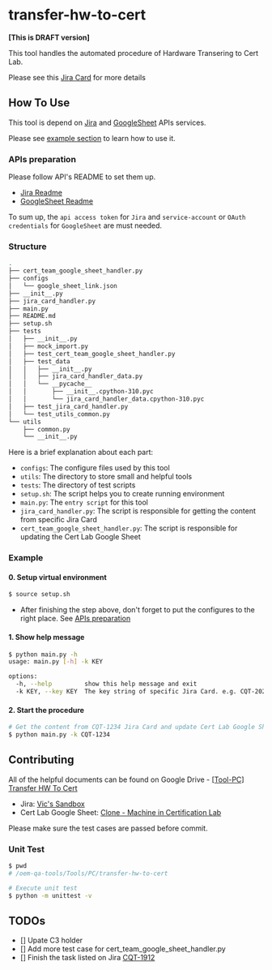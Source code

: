 # transfer-hw-to-cert

**[This is DRAFT version]**

This tool handles the automated procedure of Hardware Transering to Cert Lab.

Please see this [Jira Card](https://warthogs.atlassian.net/browse/CQT-1912) for more details 

## How To Use

This tool is depend on [Jira](https://github.com/canonical/oem-qa-tools/blob/main/API/Jira) and [GoogleSheet](https://github.com/canonical/oem-qa-tools/blob/main/API/GoogleSheet) APIs services.

Please see [example section](#example) to learn how to use it.

### APIs preparation

Please follow API's README to set them up.
- [Jira Readme](https://github.com/canonical/oem-qa-tools/blob/main/API/Jira/README.md)
- [GoogleSheet Readme](https://github.com/canonical/oem-qa-tools/blob/main/API/GoogleSheet/README.md)

To sum up, the `api access token` for `Jira` and `service-account` or `OAuth credentials` for `GoogleSheet` are must needed.

### Structure
```bash
.
├── cert_team_google_sheet_handler.py
├── configs
│   └── google_sheet_link.json
├── __init__.py
├── jira_card_handler.py
├── main.py
├── README.md
├── setup.sh
├── tests
│   ├── __init__.py
│   ├── mock_import.py
│   ├── test_cert_team_google_sheet_handler.py
│   ├── test_data
│   │   ├── __init__.py
│   │   ├── jira_card_handler_data.py
│   │   └── __pycache__
│   │       ├── __init__.cpython-310.pyc
│   │       └── jira_card_handler_data.cpython-310.pyc
│   ├── test_jira_card_handler.py
│   └── test_utils_common.py
└── utils
    ├── common.py
    └── __init__.py
```

Here is a brief explanation about each part:

- `configs`: The configure files used by this tool
- `utils`: The directory to store small and helpful tools 
- `tests`: The directory of test scripts 
- `setup.sh`: The script helps you to create running environment
- `main.py`: The `entry script` for this tool
- `jira_card_handler.py`: The script is responsible for getting the content from specific Jira Card
- `cert_team_google_sheet_handler.py`: The script is responsible for updating the Cert Lab Google Sheet

### Example

#### 0. Setup virtual environment

```bash
$ source setup.sh
```

- After finishing the step above, don't forget to put the configures to the right place. See [APIs preparation](#apis-preparation)

#### 1. Show help message

```bash
$ python main.py -h
usage: main.py [-h] -k KEY

options:
  -h, --help         show this help message and exit
  -k KEY, --key KEY  The key string of specific Jira Card. e.g. CQT-2023
```

#### 2. Start the procedure

```bash
# Get the content from CQT-1234 Jira Card and update Cert Lab Google Sheet
$ python main.py -k CQT-1234
```

## Contributing

All of the helpful documents can be found on Google Drive - [[Tool-PC] Transfer HW To Cert](https://drive.google.com/drive/folders/1xh6ceRl5fILwn4c5Kd755IWUtqA7GwJS?usp=share_link)

- Jira: [Vic's Sandbox](https://warthogs.atlassian.net/jira/software/projects/VS/boards/577)
- Cert Lab Google Sheet: [Clone - Machine in Certification Lab](https://docs.google.com/spreadsheets/d/14LouOL8as5fPaCWcat_lpsufLmzOsKVjCNNztiOrR0c/edit#gid=0)

Please make sure the test cases are passed before commit.

### Unit Test

``` bash
$ pwd
# /oem-qa-tools/Tools/PC/transfer-hw-to-cert

# Execute unit test
$ python -m unittest -v
```

## TODOs

- [] Upate C3 holder
- [] Add more test case for cert_team_google_sheet_handler.py
- [] Finish the task listed on Jira [CQT-1912](https://warthogs.atlassian.net/browse/CQT-1912)
